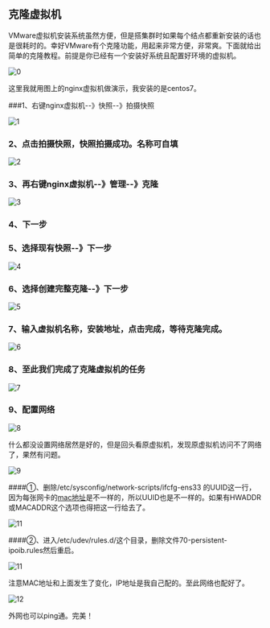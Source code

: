## 克隆虚拟机

​	VMware虚拟机安装系统虽然方便，但是搭集群时如果每个结点都重新安装的话也是很耗时的。幸好VMware有个克隆功能，用起来非常方便，非常爽。下面就给出简单的克隆教程。前提是你已经有一个安装好系统且配置好环境的虚拟机。

![0](..\images\vmware\0.png)

这里我就用图上的nginx虚拟机做演示，我安装的是centos7。

###1、右键nginx虚拟机--》快照--》拍摄快照

![1](..\images\vmware\1.png)

### 2、点击拍摄快照，快照拍摄成功。名称可自填

![2](..\images\vmware\2.png)

### 3、再右键nginx虚拟机--》管理--》克隆

![3](..\images\vmware\3.png)

### 4、下一步

### 5、选择现有快照--》下一步

![4](..\images\vmware\4.png)

### 6、选择创建完整克隆--》下一步

![5](..\images\vmware\5.png)

### 7、输入虚拟机名称，安装地址，点击完成，等待克隆完成。

![6](..\images\vmware\6.png)

### 8、至此我们完成了克隆虚拟机的任务

![7](..\images\vmware\7.png)

### 9、配置网络

![8](..\images\vmware\8.png)

​	什么都没设置网络居然是好的，但是回头看原虚拟机，发现原虚拟机访问不了网络了，果然有问题。

![9](..\images\vmware\9.png)

####①、删除/etc/sysconfig/network-scripts/ifcfg-ens33 的UUID这一行，因为每张网卡的[mac地址](http://www.itnpc.com/news/technology/)是不一样的，所以UUID也是不一样的。如果有HWADDR或MACADDR这个选项也得把这一行给去了。

![11](..\images\vmware\10.png)

####②、进入/etc/udev/rules.d/这个目录，删除文件70-persistent-ipoib.rules然后重启。

![11](..\images\vmware\11.png)

注意MAC地址和上面发生了变化，IP地址是我自己配的。至此网络也配好了。

![12](..\images\vmware\12.png)

外网也可以ping通。完美！